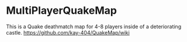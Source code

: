 # MultiPlayerQuakeMap
This is a Quake deathmatch map for 4-8 players inside of a deteriorating castle.
https://github.com/kay-404/QuakeMap/wiki 
